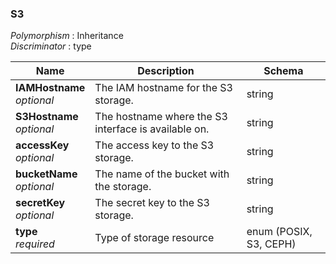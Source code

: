 
<a name="s3"></a>
### S3
*Polymorphism* : Inheritance  
*Discriminator* : type


|Name|Description|Schema|
|---|---|---|
|**IAMHostname**  <br>*optional*|The IAM hostname for the S3 storage.|string|
|**S3Hostname**  <br>*optional*|The hostname where the S3 interface is available on.|string|
|**accessKey**  <br>*optional*|The access key to the S3 storage.|string|
|**bucketName**  <br>*optional*|The name of the bucket with the storage.|string|
|**secretKey**  <br>*optional*|The secret key to the S3 storage.|string|
|**type**  <br>*required*|Type of storage resource|enum (POSIX, S3, CEPH)|



